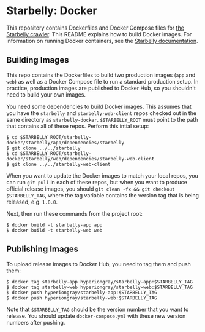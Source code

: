 # Starbelly: Docker

This repository contains Dockerfiles and Docker Compose files for [the Starbelly
crawler](https://gitlab.com/hyperion-gray/starbelly). This README explains how
to build Docker images. For information on running Docker containers, see the
[Starbelly documentation](https://starbelly.readthedocs.io).

## Building Images

This repo contains the Dockerfiles to build two production images (`app` and
`web`) as well as a Docker Compose file to run a standard production setup. In
practice, production images are published to Docker Hub, so you shouldn't need
to build your own images.

You need some dependencies to build Docker images. This assumes that you have
the `starbelly` and `starbelly-web-client` repos checked out in the same
directory as `starbelly-docker`. `$STARBELLY_ROOT` must point to the path that
contains all of these repos. Perform this intial setup:

    $ cd $STARBELLY_ROOT/starbelly-docker/starbelly/app/dependencies/starbelly
    $ git clone ../../starbelly
    $ cd $STARBELLY_ROOT/starbelly-docker/starbelly/web/dependencies/starbelly-web-client
    $ git clone ../../starbelly-web-client

When you want to update the Docker images to match your local repos, you can run
`git pull` in each of these repos, but when you want to produce official release
images, you should `git clean -fx && git checkout $STARBELLY_TAG`, where the tag
variable contains the version tag that is being released, e.g. `1.0.0`.

Next, then run these commands from the project root:

    $ docker build -t starbelly-app app
    $ docker build -t starbelly-web web

## Publishing Images

To upload release images to Docker Hub, you need to tag them and push them:

    $ docker tag starbelly-app hyperiongray/starbelly-app:$STARBELLY_TAG
    $ docker tag starbelly-web hyperiongray/starbelly-web:$STARBELLY_TAG
    $ docker push hyperiongray/starbelly-app:$STARBELLY_TAG
    $ docker push hyperiongray/starbelly-web:$STARBELLY_TAG

Note that `$STARBELLY_TAG` should be the version number that you want to
release. You should update `docker-compose.yml` with these new version numbers
after pushing.
